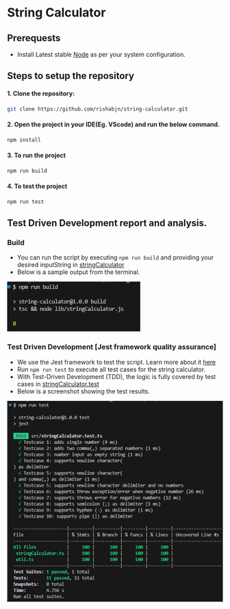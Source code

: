 # String Calculator


## Prerequests

- Install Latest stable [Node](https://nodejs.org/en/download) as per your system configuration.

## Steps to setup the repository


#### 1. Clone the repository:
```sh
git clone https://github.com/rishabjn/string-calculator.git
```

#### 2. Open the project in your IDE(Eg. VScode) and run the below command.

```sh
npm install 
```

#### 3. To run the project

```sh
npm run build 
```

#### 4. To test the project
```sh
npm run test 
```

## Test Driven Development report and analysis.

### Build
- You can run the script by executing `npm run build` and providing your desired inputString in [stringCalculator](./src/stringCalculator.ts#18)
- Below is a sample output from the terminal.

![String Calculator](assets/npm_run_build.PNG)

### Test Driven Development [Jest framework quality assurance]
- We use the Jest framework to test the script. Learn more about it [here](https://jestjs.io/)
- Run `npm run test` to execute all test cases for the string calculator.
- With Test-Driven Development (TDD), the logic is fully covered by test cases in [stringCalculator.test](./src/stringCalculator.test.ts)
-  Below is a screenshot showing the test results.

![String Calculator](assets/npm_test.PNG)